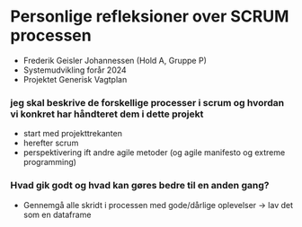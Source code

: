 # Personlige refleksioner over SCRUM processen
- Frederik Geisler Johannessen (Hold A, Gruppe P)
- Systemudvikling forår 2024 
- Projektet Generisk Vagtplan

### jeg skal beskrive de forskellige processer i scrum og hvordan vi konkret har håndteret dem i dette projekt 
- start med projekttrekanten 
- herefter scrum 
- perspektivering ift andre agile metoder (og agile manifesto og extreme programming)

### Hvad gik godt og hvad kan gøres bedre til en anden gang? 
- Gennemgå alle skridt i processen med gode/dårlige oplevelser -> lav det som en dataframe

